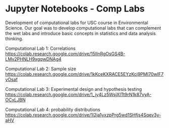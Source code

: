 # Jupyter Notebooks - Comp Labs
Development of computational labs for USC course in Environmental Science. Our goal was to develop computational labs that can complement the wet labs and introduce basic concepts in statistics and data analysis thinking. 

Computational Lab 1: Correlations
https://colab.research.google.com/drive/15IlnRgOsGS4B-LMv2PHNLH9xgqwDNAg4

Computational Lab 2: Sample size
https://colab.research.google.com/drive/1kKceKXRACE5EYzKcj9PMI70wIF7vOsaf

Computational Lab 3: Experimental design and hypothesis testing
https://colab.research.google.com/drive/1_jy4Lz5WsjXlTt9rN1k87vyA-OCxLJBN

Computational Lab 4: probability distributions
https://colab.research.google.com/drive/1l2ja1yxzpPrg5wd1SHfjs4Sqev3y-aHV
